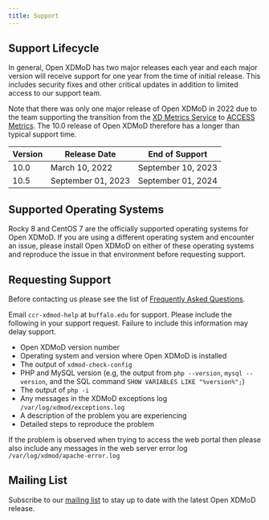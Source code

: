 ```yaml
---
title: Support
---
```


Support Lifecycle
-----------------

In general, Open XDMoD has two major releases each year and each major version will receive support
 for one year from the time of initial release.  This includes security fixes and other critical updates in
addition to limited access to our support team.

Note that there was only one major release of Open XDMoD in 2022 due to the team supporting the
transition from the [XD Metrics Service](https://www.nsf.gov/awardsearch/showAward?AWD_ID=1445806)
 to [ACCESS Metrics](https://metrics.access-ci.org). The 10.0 release of
Open XDMoD therefore has a longer than typical support time.

| Version | Release Date       | End of Support     |
|---------|--------------------|--------------------|
| 10.0    | March 10, 2022     | September 10, 2023 |
| 10.5    | September 01, 2023 | September 01, 2024 |

Supported Operating Systems
---------------------------

Rocky 8 and CentOS 7 are the officially supported operating systems for Open XDMoD.  If you
are using a different operating system and encounter an issue, please install Open
XDMoD on either of these operating systems and reproduce the issue in that environment before requesting
support.

Requesting Support
------------------

Before contacting us please see the list of [Frequently Asked Questions](faq.html).

Email `ccr-xdmod-help` at `buffalo.edu` for support.  Please include the following in your support request. Failure to include this information may delay support.

- Open XDMoD version number
- Operating system and version where Open XDMoD is installed
- The output of `xdmod-check-config`
- PHP and MySQL version (e.g, the output from `php --version`, `mysql --version`, and the SQL command `SHOW VARIABLES LIKE "%version%";`)
- The output of `php -i`
- Any messages in the XDMoD exceptions log `/var/log/xdmod/exceptions.log`
- A description of the problem you are experiencing
- Detailed steps to reproduce the problem

If the problem is observed when trying to access the web portal then please also include any
messages in the web server error log `/var/log/xdmod/apache-error.log`

Mailing List
------------

Subscribe to our [mailing list][listserv] to stay up to date with the
latest Open XDMoD release.

[listserv]: https://listserv.buffalo.edu/scripts/wa.exe?SUBED1=ccr-xdmod-list&A=1
